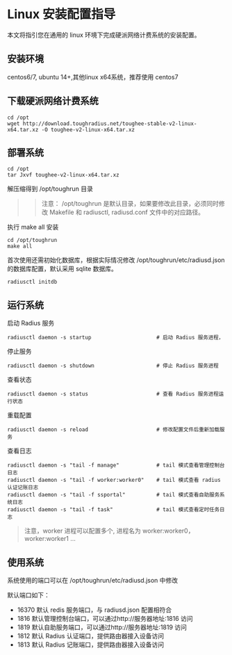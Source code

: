 # Linux 安装配置指导

本文将指引您在通用的 linux 环境下完成硬派网络计费系统的安装配置。

## 安装环境

centos6/7, ubuntu 14+,其他linux x64系统，推荐使用 centos7

## 下载硬派网络计费系统

    cd /opt
    wget http://download.toughradius.net/toughee-stable-v2-linux-x64.tar.xz -O toughee-v2-linux-x64.tar.xz

## 部署系统

    cd /opt
    tar Jxvf toughee-v2-linux-x64.tar.xz

解压缩得到 /opt/toughrun 目录

>> 注意： /opt/toughrun 是默认目录，如果要修改此目录，必须同时修改 Makefile 和 radiusctl, radiusd.conf 文件中的对应路径。

执行 make all 安装

    cd /opt/toughrun 
    make all

首次使用还需初始化数据库，根据实际情况修改 /opt/toughrun/etc/radiusd.json 的数据库配置，默认采用 sqlite 数据库。

    radiusctl initdb

##  运行系统

启动 Radius 服务

    radiusctl daemon -s startup                     # 启动 Radius 服务进程，

停止服务

    radiusctl daemon -s shutdown                    # 停止 Radius 服务进程

查看状态

    radiusctl daemon -s status                      # 查看 Radius 服务进程运行状态

重载配置

    radiusctl daemon -s reload                      # 修改配置文件后重新加载服务

查看日志

    radiusctl daemon -s "tail -f manage"            # tail 模式查看管理控制台日志
    radiusctl daemon -s "tail -f worker:worker0"    # tail 模式查看 radius 认证记账日志
    radiusctl daemon -s "tail -f ssportal"          # tail 模式查看自助服务系统日志
    radiusctl daemon -s "tail -f task"              # tail 模式查看定时任务日志

> 注意，worker 进程可以配置多个, 进程名为 worker:worker0， worker:worker1 ...

## 使用系统

系统使用的端口可以在 /opt/toughrun/etc/radiusd.json 中修改

默认端口如下：

- 16370 默认 redis 服务端口，与 radiusd.json 配置相符合
- 1816  默认管理控制台端口，可以通过http://服务器地址:1816 访问 
- 1819  默认自助服务端口，可以通过http://服务器地址:1819 访问 
- 1812  默认 Radius 认证端口，提供路由器接入设备访问
- 1813  默认 Radius 记账端口，提供路由器接入设备访问


